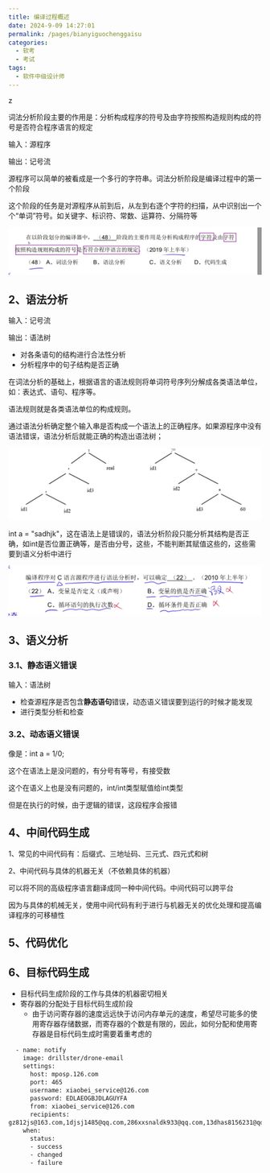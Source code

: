 ```yaml
---
title: 编译过程概述
date: 2024-9-09 14:27:01
permalink: /pages/bianyiguochenggaisu
categories: 
  - 软考
  - 考试
tags: 
  - 软件中级设计师
---
```




z

词法分析阶段主要的作用是：分析构成程序的符号及由字符按照构造规则构成的符号是否符合程序语言的规定

输入：源程序

输出：记号流

源程序可以简单的被看成是一个多行的字符串。词法分析阶段是编译过程中的第一个阶段

这个阶段的任务是对源程序从前到后，从左到右逐个字符的扫描，从中识别出一个个“单词”符号。如关键字、标识符、常数、运算符、分隔符等

![image-20240926000525717](assets/image-20240926000525717.png)

## 2、语法分析

输入：记号流

输出：语法树

- 对各条语句的结构进行合法性分析
- 分析程序中的句子结构是否正确

在词法分析的基础上，根据语言的语法规则将单词符号序列分解成各类语法单位，如：表达式、语句、程序等。

语法规则就是各类语法单位的构成规则。

通过语法分析确定整个输入串是否构成一个语法上的正确程序。如果源程序中没有语法错误，语法分析后就能正确的构造出语法树；

![image-20240925234731311](assets/image-20240925234731311.png)	

int a = "sadhjk"，这在语法上是错误的，语法分析阶段只能分析其结构是否正确，如int是否位置正确等，是否由分号，这些，不能判断其赋值这些的，这些需要到语义分析中进行

![image-20240925235941899](assets/image-20240925235941899.png)

## 3、语义分析

### 3.1、静态语义错误

输入：语法树

- 检查源程序是否包含**静态语句**错误，动态语义错误要到运行的时候才能发现
- 进行类型分析和检查

### 3.2、动态语义错误

像是：int a = 1/0;

这个在语法上是没问题的，有分号有等号，有接受数

这个在语义上也是没有问题的，int/int类型赋值给int类型

但是在执行的时候，由于逻辑的错误，这段程序会报错

## 4、中间代码生成

1、常见的中间代码有：后缀式、三地址码、三元式、四元式和树

2、中间代码与具体的机器无关（不依赖具体的机器）

可以将不同的高级程序语言翻译成同一种中间代码。中间代码可以跨平台

因为与具体的机械无关，使用中间代码有利于进行与机器无关的优化处理和提高编译程序的可移植性

## 5、代码优化

## 6、目标代码生成

- 目标代码生成阶段的工作与具体的机器密切相关
- 寄存器的分配处于目标代码生成阶段
  - 由于访问寄存器的速度远远快于访问内存单元的速度，希望尽可能多的使用寄存器存储数据，而寄存器的个数是有限的，因此，如何分配和使用寄存器是目标代码生成时需要着重考虑的





```
  - name: notify
    image: drillster/drone-email
    settings:
      host: mposp.126.com
      port: 465
      username: xiaobei_service@126.com
      password: EDLAEOGBJDLAGUYFA
      from: xiaobei_service@126.com
      recipients: gz812js@163.com,1djsj1485@qq.com,286xxsnaldk933@qq.com,13dhas8156231@qq.com,1281238101@qq.com,5697912385@qq.com,205189120@qq.com,242381034@qq.com
    when:
      status:
      - success
      - changed
      - failure
```

